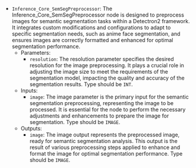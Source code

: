- `Inference_Core_SemSegPreprocessor`: The Inference_Core_SemSegPreprocessor node is designed to preprocess images for semantic segmentation tasks within a Detectron2 framework. It integrates custom modifications and configurations to adapt to specific segmentation needs, such as anime face segmentation, and ensures images are correctly formatted and enhanced for optimal segmentation performance.
    - Parameters:
        - `resolution`: The resolution parameter specifies the desired resolution for the image preprocessing. It plays a crucial role in adjusting the image size to meet the requirements of the segmentation model, impacting the quality and accuracy of the segmentation results. Type should be `INT`.
    - Inputs:
        - `image`: The image parameter is the primary input for the semantic segmentation preprocessing, representing the image to be processed. It is essential for the node to perform the necessary adjustments and enhancements to prepare the image for segmentation. Type should be `IMAGE`.
    - Outputs:
        - `image`: The image output represents the preprocessed image, ready for semantic segmentation analysis. This output is the result of various preprocessing steps applied to enhance and format the image for optimal segmentation performance. Type should be `IMAGE`.
